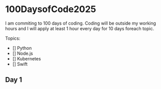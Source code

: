 # 100DaysofCode2025

I am commiting to 100 days of coding. Coding will be outside my working hours and I will apply at least 1 hour every day for 10 days foreach topic. 

Topics:
- [] Python
- [] Node.js
- [] Kubernetes
- [] Swift

## Day 1
